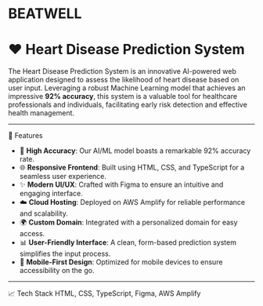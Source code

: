 # BEATWELL
# ❤️ Heart Disease Prediction System

The Heart Disease Prediction System is an innovative AI-powered web application designed to assess the likelihood of heart disease based on user input. Leveraging a robust Machine Learning model that achieves an impressive **92% accuracy**, this system is a valuable tool for healthcare professionals and individuals, facilitating early risk detection and effective health management.

---

📌 Features

- 🎯 **High Accuracy**: Our AI/ML model boasts a remarkable 92% accuracy rate.
- 🌐 **Responsive Frontend**: Built using HTML, CSS, and TypeScript for a seamless user experience.
- ✨ **Modern UI/UX**: Crafted with Figma to ensure an intuitive and engaging interface.
- ☁️ **Cloud Hosting**: Deployed on AWS Amplify for reliable performance and scalability.
- 🌍 **Custom Domain**: Integrated with a personalized domain for easy access.
- 📊 **User-Friendly Interface**: A clean, form-based prediction system simplifies the input process.
- 📱 **Mobile-First Design**: Optimized for mobile devices to ensure accessibility on the go.

---

📈 Tech Stack
HTML, CSS, TypeScript, Figma, AWS Amplify




